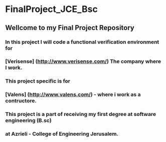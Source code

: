 # FinalProject_JCE_Bsc

## Wellcome to my Final Project Repository

### In this project I will code a functional verification environment for
### [Verisense] (http://www.verisense.com/) The company where I work.
### This project specific is for 
### [Valens] (http://www.valens.com/) - where i work as a contructore.
### This project is a part of receiving my first degree at software engineering (B.sc) 
### at Azrieli - College of Engineering Jerusalem.
